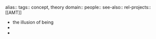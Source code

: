 alias::
tags:: concept, theory
domain::
people::
see-also::
rel-projects:: [[AMT]]


- the illusion of being
-
-

